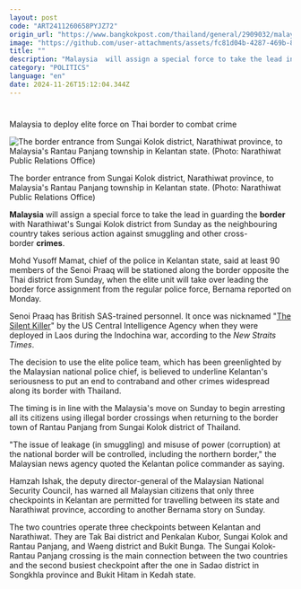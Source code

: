 ```yaml
---
layout: post
code: "ART2411260658PYJZ72"
origin_url: "https://www.bangkokpost.com/thailand/general/2909032/malaysia-to-deploy-elite-force-on-thai-border-to-combat-crime"
image: "https://github.com/user-attachments/assets/fc81d04b-4287-469b-8935-cde5aae0ba98"
title: ""
description: "Malaysia  will assign a special force to take the lead in guarding the  border  with Narathiwat"
category: "POLITICS"
language: "en"
date: 2024-11-26T15:12:04.344Z
---
```


# 

Malaysia to deploy elite force on Thai border to combat crime

![The border entrance from Sungai Kolok district, Narathiwat province, to Malaysia's Rantau Panjang township in Kelantan state. (Photo: Narathiwat Public Relations Office)](https://github.com/user-attachments/assets/c46eb078-0fcb-48f1-9b7b-cf153122ebc2)

The border entrance from Sungai Kolok district, Narathiwat province, to Malaysia's Rantau Panjang township in Kelantan state. (Photo: Narathiwat Public Relations Office)

**Malaysia** will assign a special force to take the lead in guarding the **border** with Narathiwat's Sungai Kolok district from Sunday as the neighbouring country takes serious action against smuggling and other cross-border **crimes**.

Mohd Yusoff Mamat, chief of the police in Kelantan state, said at least 90 members of the Senoi Praaq will be stationed along the border opposite the Thai district from Sunday, when the elite unit will take over leading the border force assignment from the regular police force, Bernama reported on Monday.

Senoi Praaq has British SAS-trained personnel. It once was nicknamed "[The Silent Killer](https://www.nst.com.my/news/nation/2023/06/920669/senoi-praaq-have-come-long-way)" by the US Central Intelligence Agency when they were deployed in Laos during the Indochina war, according to the _New Straits Times_.

The decision to use the elite police team, which has been greenlighted by the Malaysian national police chief, is believed to underline Kelantan's seriousness to put an end to contraband and other crimes widespread along its border with Thailand.

The timing is in line with the Malaysia's move on Sunday to begin arresting all its citizens using illegal border crossings when returning to the border town of Rantau Panjang from Sungai Kolok district of Thailand.

"The issue of leakage (in smuggling) and misuse of power (corruption) at the national border will be controlled, including the northern border," the Malaysian news agency quoted the Kelantan police commander as saying.

Hamzah Ishak, the deputy director-general of the Malaysian National Security Council, has warned all Malaysian citizens that only three checkpoints in Kelantan are permitted for travelling between its state and Narathiwat province, according to another Bernama story on Sunday.

The two countries operate three checkpoints between Kelantan and Narathiwat. They are Tak Bai district and Penkalan Kubor, Sungai Kolok and Rantau Panjang, and Waeng district and Bukit Bunga. The Sungai Kolok-Rantau Panjang crossing is the main connection between the two countries and the second busiest checkpoint after the one in Sadao district in Songkhla province and Bukit Hitam in Kedah state.
